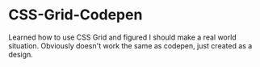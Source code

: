 # CSS-Grid-Codepen

Learned how to use CSS Grid and figured I should make a real world situation. Obviously doesn't work the same as codepen, just created as a design.
